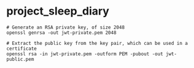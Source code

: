 # project_sleep_diary

```shell
# Generate an RSA private key, of size 2048
openssl genrsa -out jwt-private.pem 2048
```

```shell
# Extract the public key from the key pair, which can be used in a certificate
openssl rsa -in jwt-private.pem -outform PEM -pubout -out jwt-public.pem
```